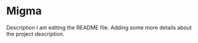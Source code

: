 # Migma
Description
I am editing the README file. Adding some more details about the project description.
